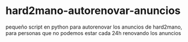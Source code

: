 # hard2mano-autorenovar-anuncios
pequeño script en python para autorenovar los anuncios de hard2mano, para personas que no podemos estar cada 24h renovando los anuncios
